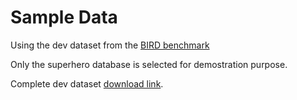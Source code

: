 # Sample Data

Using the dev dataset from the [BIRD benchmark](https://bird-bench.github.io/)

Only the superhero database is selected for demostration purpose.

Complete dev dataset [download link](https://bird-bench.oss-cn-beijing.aliyuncs.com/dev.zip).